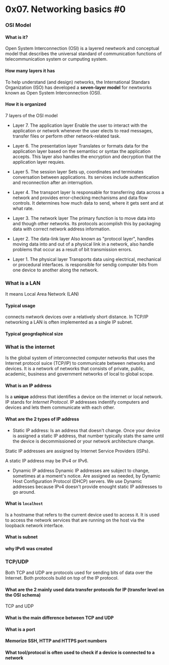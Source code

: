 # 0x07. Networking basics #0

### OSI Model
#### What is it?
Open System Interconnection (OSI) is a layered newtwork and conceptual model that describes the universal standard of communication functions of telecommunication system or cumputing system.
#### How many layers it has
To help understand (and design) networks, the International Standars Organization (ISO) has developed a **seven-layer model** for newtworks known as Open System Interconnection (OSI).
#### How it is organized
7 layers of the OSI model
- Layer 7. The application layer
Enable the user to interact with the application or network whenever the user elects to read messages, transfer files or perform other network-related task.

- Layer 6. The presentation layer
Translates or formats data for the application layer based on the semantisc or syntax the application accepts. This layer also handles the encryption and decryption that the application layer requies.

- Layer 5. The session layer
Sets up, coordinates and terminates conversation between applications. Its services include authentication and reconnection after an interruption. 

- Layer 4. The transport layer
Is responsable for transferring data across a network and provides error-checking mechanisms and data flow controls. It determines how much data to send, where it gets sent and at what rate.

- Layer 3. The network layer
The primary function is to move data into and though other networks. Its protocols accomplish this by packaging data with correct network address information.

- Layer 2. The data-link layer
Also known as "protocol layer", handles moving data into and out of a physical link in a network, also handle problems that occur as a result of bit transmission errors.  

- Layer 1. The physical layer
Transports data using electrical, mechanical or procedural interfaces. is responsible for sendig computer bits from one device to another along the network.

### What is a LAN
It means Local Area Network (LAN)
#### Typical usage
connects nwtwork devices over a relatively short distance. In TCP/IP networking a LAN is often implemented as a single IP subnet.
#### Typical geogrdaphical size

### What is the internet
Is the global system of interconnected computer networks that uses the Internet protocol suice (TCP/IP) to communicate between networks and devices. It is a network of networks that consists of private, public, academic, business and government networks of local to global scope.
#### What is an IP address
Is a **unique** address that identifies a device on the internet or local network. IP stands for *Internet Protocol*. IP addresses indentify computers and devices and lets them communicate with each other.

#### What are the 2 types of IP address
- Static IP address:
Is an address that doesn't change. Once your device is assigned a static IP address, that number typically stats the same until the device is decommissioned or your network architecture change.

Static IP addresses are assigned by Internet Service Providers (ISPs).

A static IP address may be IPv4 or IPv6.

- Dynamic IP address
Dynamic IP addresses are subject to change, sometimes at a moment's notice. Are assigned as needed, by Dynamic Host Configuration Protocol (DHCP) servers.
We use Dynamic addresses because IPv4 doesn't provide enought static IP addresses to go around.
#### What is `localhost`
Is a hostname that refers to the current device used to access it. It is used to access the network services that are running on the host via the loopback network interface.
#### What is subnet
#### why IPv6 was created

### TCP/UDP
Both TCP and UDP are protocols used for sending bits of data over the Internet. Both protocols build on top of the IP protocol. 
#### What are the 2 mainly used data transfer protocols for IP (transfer level on the OSI schema)
TCP and UDP
#### What is the main difference between TCP and UDP

#### What is a port
#### Memorize SSH, HTTP and HTTPS port numbers
#### What tool/protocol is often used to check if a device is connected to a network